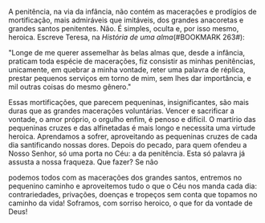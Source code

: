 
A penitência, na via da infância, não contém as macerações e prodígios de mortificação, mais admiráveis que imitáveis, dos grandes anacoretas e grandes santos penitentes. Não. É simples, oculta e, por isso mesmo, heroica. Escreve Teresa, na *História de uma alma*(#BOOKMARK 263#):

"Longe de me querer assemelhar às belas almas que, desde a infância, praticam toda espécie de macerações, fiz consistir as minhas penitências, unicamente, em quebrar a minha vontade, reter uma palavra de réplica, prestar pequenos serviços em torno de mim, sem lhes dar importância, e mil outras coisas do mesmo gênero."

Essas mortificações, que parecem pequeninas, insignificantes, são mais duras que as grandes macerações voluntárias. Vencer e sacrificar a vontade, o amor próprio, o orgulho enfim, é penoso e difícil. O martírio das pequeninas cruzes e das alfinetadas é mais longo e necessita uma virtude heroica. Aprendamos a sofrer, aproveitando as pequeninas cruzes de cada dia santificando nossas dores. Depois do pecado, para quem ofendeu a Nosso Senhor, só uma porta no Céu: a da penitência. Esta só palavra já assusta a nossa fraqueza. Que fazer? Se não

podemos todos com as macerações dos grandes santos, entremos no pequenino caminho e aproveitemos tudo o que o Céu nos manda cada dia: contrariedades, privações, doenças e tropeços sem conta que topamos no caminho da vida! Soframos, com sorriso heroico, o que for da vontade de Deus!

